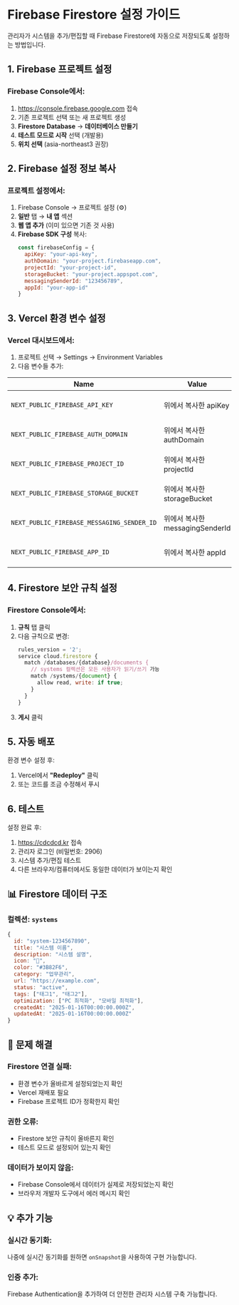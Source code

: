# Firebase Firestore 설정 가이드

관리자가 시스템을 추가/편집할 때 Firebase Firestore에 자동으로 저장되도록 설정하는 방법입니다.

## 1. Firebase 프로젝트 설정

### **Firebase Console에서:**
1. https://console.firebase.google.com 접속
2. 기존 프로젝트 선택 또는 새 프로젝트 생성
3. **Firestore Database** → **데이터베이스 만들기**
4. **테스트 모드로 시작** 선택 (개발용)
5. **위치 선택** (asia-northeast3 권장)

## 2. Firebase 설정 정보 복사

### **프로젝트 설정에서:**
1. Firebase Console → 프로젝트 설정 (⚙️)
2. **일반** 탭 → **내 앱** 섹션
3. **웹 앱 추가** (이미 있으면 기존 것 사용)
4. **Firebase SDK 구성** 복사:
   ```javascript
   const firebaseConfig = {
     apiKey: "your-api-key",
     authDomain: "your-project.firebaseapp.com",
     projectId: "your-project-id",
     storageBucket: "your-project.appspot.com",
     messagingSenderId: "123456789",
     appId: "your-app-id"
   }
   ```

## 3. Vercel 환경 변수 설정

### **Vercel 대시보드에서:**
1. 프로젝트 선택 → Settings → Environment Variables
2. 다음 변수들 추가:

| Name | Value | Environment |
|------|-------|-------------|
| `NEXT_PUBLIC_FIREBASE_API_KEY` | 위에서 복사한 apiKey | Production, Preview, Development |
| `NEXT_PUBLIC_FIREBASE_AUTH_DOMAIN` | 위에서 복사한 authDomain | Production, Preview, Development |
| `NEXT_PUBLIC_FIREBASE_PROJECT_ID` | 위에서 복사한 projectId | Production, Preview, Development |
| `NEXT_PUBLIC_FIREBASE_STORAGE_BUCKET` | 위에서 복사한 storageBucket | Production, Preview, Development |
| `NEXT_PUBLIC_FIREBASE_MESSAGING_SENDER_ID` | 위에서 복사한 messagingSenderId | Production, Preview, Development |
| `NEXT_PUBLIC_FIREBASE_APP_ID` | 위에서 복사한 appId | Production, Preview, Development |

## 4. Firestore 보안 규칙 설정

### **Firestore Console에서:**
1. **규칙** 탭 클릭
2. 다음 규칙으로 변경:
   ```javascript
   rules_version = '2';
   service cloud.firestore {
     match /databases/{database}/documents {
       // systems 컬렉션은 모든 사용자가 읽기/쓰기 가능
       match /systems/{document} {
         allow read, write: if true;
       }
     }
   }
   ```
3. **게시** 클릭

## 5. 자동 배포

환경 변수 설정 후:
1. Vercel에서 **"Redeploy"** 클릭
2. 또는 코드를 조금 수정해서 푸시

## 6. 테스트

설정 완료 후:
1. https://cdcdcd.kr 접속
2. 관리자 로그인 (비밀번호: 2906)
3. 시스템 추가/편집 테스트
4. 다른 브라우저/컴퓨터에서도 동일한 데이터가 보이는지 확인

## 📊 Firestore 데이터 구조

### **컬렉션: `systems`**
```javascript
{
  id: "system-1234567890",
  title: "시스템 이름",
  description: "시스템 설명",
  icon: "📅",
  color: "#3B82F6",
  category: "업무관리",
  url: "https://example.com",
  status: "active",
  tags: ["태그1", "태그2"],
  optimization: ["PC 최적화", "모바일 최적화"],
  createdAt: "2025-01-16T00:00:00.000Z",
  updatedAt: "2025-01-16T00:00:00.000Z"
}
```

## 🔧 문제 해결

### **Firestore 연결 실패:**
- 환경 변수가 올바르게 설정되었는지 확인
- Vercel 재배포 필요
- Firebase 프로젝트 ID가 정확한지 확인

### **권한 오류:**
- Firestore 보안 규칙이 올바른지 확인
- 테스트 모드로 설정되어 있는지 확인

### **데이터가 보이지 않음:**
- Firebase Console에서 데이터가 실제로 저장되었는지 확인
- 브라우저 개발자 도구에서 에러 메시지 확인

## 💡 추가 기능

### **실시간 동기화:**
나중에 실시간 동기화를 원하면 `onSnapshot`을 사용하여 구현 가능합니다.

### **인증 추가:**
Firebase Authentication을 추가하여 더 안전한 관리자 시스템 구축 가능합니다.


